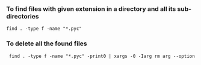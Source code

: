 ### To find files with given extension in a directory and all its sub-directories

```find . -type f -name "*.pyc"```

### To delete all the found files

``` find . -type f -name "*.pyc" -print0 | xargs -0 -Iarg rm arg --option```
